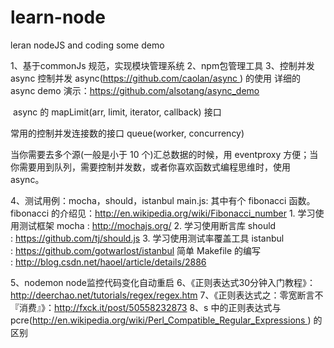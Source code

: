 # learn-node
leran nodeJS and coding some demo

1、基于commonJs 规范，实现模块管理系统
2、npm包管理工具
3、控制并发
async  控制并发
async(https://github.com/caolan/async ) 的使用
详细的 async demo 演示：https://github.com/alsotang/async_demo

 async 的 mapLimit(arr, limit, iterator, callback) 接口

常用的控制并发连接数的接口 queue(worker, concurrency)

当你需要去多个源(一般是小于 10 个)汇总数据的时候，用 eventproxy 方便；当你需要用到队列，需要控制并发数，或者你喜欢函数式编程思维时，使用 async。

4、测试用例：mocha，should，istanbul
main.js: 其中有个 fibonacci 函数。fibonacci 的介绍见：http://en.wikipedia.org/wiki/Fibonacci_number 
	1. 学习使用测试框架 mocha : http://mochajs.org/
	2. 学习使用断言库 should : https://github.com/tj/should.js
	3. 学习使用测试率覆盖工具 istanbul : https://github.com/gotwarlost/istanbul
	简单 Makefile 的编写 : http://blog.csdn.net/haoel/article/details/2886
	
5、nodemon  node监控代码变化自动重启
6、《正则表达式30分钟入门教程》：http://deerchao.net/tutorials/regex/regex.htm
7、《正则表达式之：零宽断言不『消费』》：http://fxck.it/post/50558232873
8、s 中的正则表达式与 pcre(http://en.wikipedia.org/wiki/Perl_Compatible_Regular_Expressions ) 的区别
